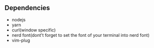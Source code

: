 ## Dependencies

* nodejs
* yarn
* curl(window specific)
* nerd font(dont't forget to set the font of your terminal into nerd font)
* vim-plug

